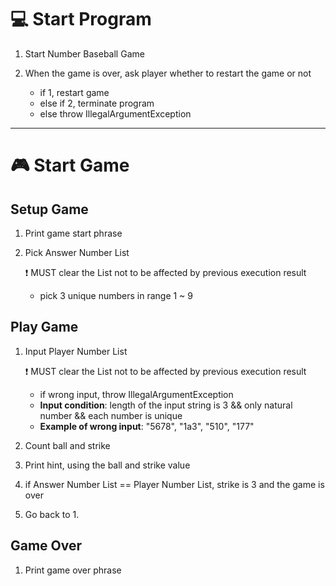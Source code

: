 # 💻 Start Program
1. Start Number Baseball Game 


2. When the game is over, ask player whether to restart the game or not
   - if 1, restart game
   - else if 2, terminate program
   - else throw IllegalArgumentException

---
# 🎮 Start Game

## Setup Game
1. Print game start phrase


2. Pick Answer Number List

   ❗ MUST clear the List not to be affected by previous execution result
   - pick 3 unique numbers in range 1 ~ 9

## Play Game
1. Input Player Number List

   ❗ MUST clear the List not to be affected by previous execution result
   - if wrong input, throw IllegalArgumentException
   - **Input condition**: length of the input string is 3 && only natural number && each number is unique
   - **Example of wrong input**: "5678", "1a3", "510", "177"


2. Count ball and strike


3. Print hint, using the ball and strike value


4. if Answer Number List == Player Number List, strike is 3 and the game is over


5. Go back to 1.

## Game Over
1. Print game over phrase